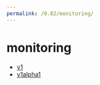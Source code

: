 ```yaml
---
permalink: /0.82/monitoring/
---
```


# monitoring



* [v1](v1/index.md)
* [v1alpha1](v1alpha1/index.md)